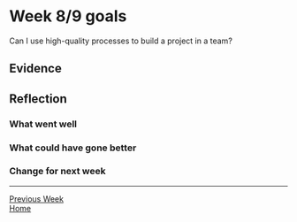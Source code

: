 # Week 8/9 goals

Can I use high-quality processes to build a project in a team?



## Evidence

    

## Reflection

### What went well


### What could have gone better


### Change for next week


---

[Previous Week](https://github.com/jonesandy/learning-goals/blob/master/week7/week7.md)     
[Home](https://github.com/jonesandy/learning-goals)    
